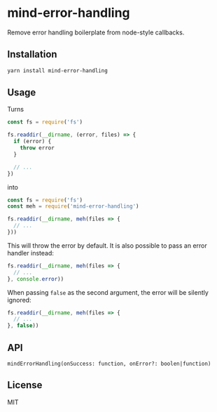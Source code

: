 # mind-error-handling

Remove error handling boilerplate from node-style callbacks.

## Installation

```bash
yarn install mind-error-handling
```

## Usage

Turns

```javascript
const fs = require('fs')

fs.readdir(__dirname, (error, files) => {
  if (error) {
    throw error
  }

  // ...
})
```

into

```javascript
const fs = require('fs')
const meh = require('mind-error-handling')

fs.readdir(__dirname, meh(files => {
  // ...
}))
```

This will throw the error by default. It is also possible to pass an error handler instead:

```javascript
fs.readdir(__dirname, meh(files => {
  // ...
}, console.error))
```

When passing `false` as the second argument, the error will be silently ignored:

```javascript
fs.readdir(__dirname, meh(files => {
  // ...
}, false))
```

## API

```
mindErrorHandling(onSuccess: function, onError?: boolen|function)
```


## License

MIT
